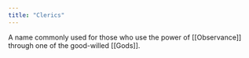 ```yaml
---
title: "Clerics"
---
```

A name commonly used for those who use the power of [[Observance]] through one of the good-willed [[Gods]].